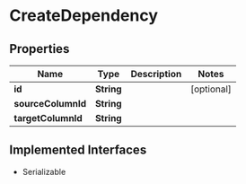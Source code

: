 

# CreateDependency


## Properties

| Name | Type | Description | Notes |
|------------ | ------------- | ------------- | -------------|
|**id** | **String** |  |  [optional] |
|**sourceColumnId** | **String** |  |  |
|**targetColumnId** | **String** |  |  |


## Implemented Interfaces

* Serializable


